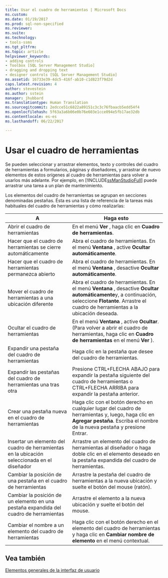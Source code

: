 ```yaml
---
title: Usar el cuadro de herramientas | Microsoft Docs
ms.custom: 
ms.date: 01/19/2017
ms.prod: sql-non-specified
ms.reviewer: 
ms.suite: 
ms.technology:
- tools-ssms
ms.tgt_pltfrm: 
ms.topic: article
helpviewer_keywords:
- adding controls
- Toolbox [SQL Server Management Studio]
- dragging and dropping text
- designer controls [SQL Server Management Studio]
ms.assetid: 16733e39-4dc5-416f-ab10-c1d823f79d2d
caps.latest.revision: 4
author: stevestein
ms.author: sstein
manager: jhubbard
ms.translationtype: Human Translation
ms.sourcegitcommit: 2edcce51c6822a89151c3c3c76fbaacb5edd54f4
ms.openlocfilehash: 5f63a3a6b06e0b76e603e1cce094e5fb17ae32db
ms.contentlocale: es-es
ms.lasthandoff: 06/22/2017

---
```

# <a name="use-the-toolbox"></a>Usar el cuadro de herramientas
Se pueden seleccionar y arrastrar elementos, texto y controles del cuadro de herramientas a formularios, páginas y diseñadores, y arrastrar de nuevo elementos de estos orígenes al cuadro de herramientas para volver a usarlos más adelante. Por ejemplo, en [!INCLUDE[ssManStudioFull](../includes/ssmanstudiofull_md.md)] puede arrastrar una tarea a un plan de mantenimiento.  
  
Los elementos del cuadro de herramientas se agrupan en secciones denominadas pestañas. Ésta es una lista de referencia de la tareas más habituales del cuadro de herramientas y cómo realizarlas:  
  
|A|Haga esto|  
|------|-----------|  
|Abrir el cuadro de herramientas|En el menú **Ver** , haga clic en **Cuadro de herramientas**.|  
|Hacer que el cuadro de herramientas se cierre automáticamente|Abra el cuadro de herramientas. En el menú **Ventana** , active **Ocultar automáticamente**.|  
|Hacer que el cuadro de herramientas permanezca abierto|Abra el cuadro de herramientas. En el menú **Ventana** , desactive **Ocultar automáticamente**.|  
|Mover el cuadro de herramientas a una ubicación diferente|Abra el cuadro de herramientas. En el menú **Ventana** , desactive **Ocultar automáticamente**y, a continuación, seleccione **Flotante**. Arrastre el cuadro de herramientas a la ubicación deseada.|  
|Ocultar el cuadro de herramientas|En el menú **Ventana** , active **Ocultar**. (Para volver a abrir el cuadro de herramientas, haga clic en **Cuadro de herramientas** en el menú **Ver** ).|  
|Expandir una pestaña del cuadro de herramientas|Haga clic en la pestaña que desee del cuadro de herramientas.|  
|Expandir las pestañas del cuadro de herramientas una tras otra|Presione CTRL+FLECHA ABAJO para expandir la pestaña siguiente del cuadro de herramientas o CTRL+FLECHA ARRIBA para expandir la pestaña anterior.|  
|Crear una pestaña nueva en el cuadro de herramientas|Haga clic con el botón derecho en cualquier lugar del cuadro de herramientas y, luego, haga clic en **Agregar pestaña**. Escriba el nombre de la nueva pestaña y presione Entrar.|  
|Insertar un elemento del cuadro de herramientas en la ubicación seleccionada en el diseñador|Arrastre un elemento del cuadro de herramientas al diseñador o haga doble clic en el elemento deseado en la pestaña expandida del cuadro de herramientas.|  
|Cambiar la posición de una pestaña en el cuadro de herramientas|Arrastre la pestaña del cuadro de herramientas a la nueva ubicación y suelte el botón del mouse (ratón).|  
|Cambiar la posición de un elemento en una pestaña expandida del cuadro de herramientas|Arrastre el elemento a la nueva ubicación y suelte el botón del mouse.|  
|Cambiar el nombre a un elemento del cuadro de herramientas|Haga clic con el botón derecho en el elemento del cuadro de herramientas y haga clic en **Cambiar nombre de elemento** en el menú contextual.|  
  
## <a name="see-also"></a>Vea también  
[Elementos generales de la interfaz de usuario](../ssms/general-user-interface-elements.md)  
  

